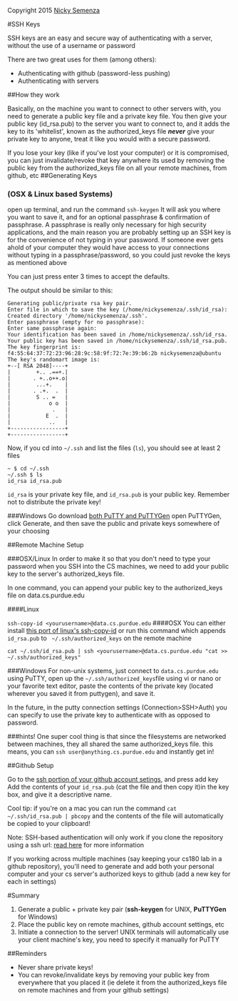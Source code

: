 Copyright 2015 [Nicky Semenza](http://nickysemenza.com)

#SSH Keys

SSH keys are an easy and secure way of authenticating with a server, without the use of a username or password


There are two great uses for them (among others):

 * Authenticating with github (password-less pushing)
 * Authenticating with servers
 
 
##How they work

Basically, on the machine you want to connect to other servers with, you need to generate a public key file and a private key file.
You then give your public key (id_rsa.pub) to the server you want to connect to, and it adds the key to its 'whitelist', known as the authorized_keys file ***never*** give your private key to anyone, treat it like you would with a secure password.

If you lose your key (like if you've lost your computer) or it is compromised, you can just invalidate/revoke that key anywhere its used by removing the public key from the authorized_keys file on all your remote machines, from github, etc
##Generating Keys
### (OSX & Linux based Systems)
open up terminal, and run the command `ssh-keygen`
It will ask you where you want to save it, and for an optional passphrase & confirmation of passphrase. A passphrase is really only necessary for high security applications, and the main reason you are probably setting up an SSH key is for the convenience of not typing in your password. If someone ever gets ahold of your computer they would have access to your connections without typing in a passphrase/password, so you could just revoke the keys as mentioned above

You can just press enter 3 times to accept the defaults.

The output should be similar to this:

	Generating public/private rsa key pair.
	Enter file in which to save the key (/home/nickysemenza/.ssh/id_rsa):
	Created directory '/home/nickysemenza/.ssh'.
	Enter passphrase (empty for no passphrase):
	Enter same passphrase again:
	Your identification has been saved in /home/nickysemenza/.ssh/id_rsa.
	Your public key has been saved in /home/nickysemenza/.ssh/id_rsa.pub.
	The key fingerprint is:
	f4:55:64:37:72:23:96:28:9c:58:9f:72:7e:39:b6:2b nickysemenza@ubuntu
	The key's randomart image is:
	+--[ RSA 2048]----+
	|        +.. .==+.|
	|       . +..o++.o|
	|        ...+.    |
	|       . .+.  .  |
	|        S .. =   |
	|            o o  |
	|             .   |
	|           E  .  |
	|            ..   |
	+-----------------+
	+-----------------+

Now, if you cd into `~/.ssh` and list the files (`ls`), you should see at least 2 files

	~ $ cd ~/.ssh
	~/.ssh $ ls
	id_rsa id_rsa.pub

`id_rsa` is your private key file, and `id_rsa.pub` is your public key. Remember not to distribute the private key!

###Windows
Go download [both PuTTY and PuTTYGen](http://www.chiark.greenend.org.uk/~sgtatham/putty/)
open PuTTYGen, click Generate, and then save the public and private keys somewhere of your choosing

##Remote Machine Setup

###OSX/Linux
In order to make it so that you don't need to type your password when you SSH into the CS machines, we need to add your public key to the server's authorized_keys file.

In one command, you can append your public key to the authorized_keys file on data.cs.purdue.edu

####Linux

`ssh-copy-id <yourusername>@data.cs.purdue.edu`
####OSX
You can either install [this port of linux's ssh-copy-id](https://github.com/beautifulcode/ssh-copy-id-for-OSX) or run this command which appends `id_rsa.pub` to ` ~/.ssh/authorized_keys` on the remote machine


`cat ~/.ssh/id_rsa.pub | ssh <yourusername>@data.cs.purdue.edu "cat >> ~/.ssh/authorized_keys"`

###Windows
For non-unix systems, just connect to `data.cs.purdue.edu` using PuTTY, open up the `~/.ssh/authorized_keys`file using vi or nano or your favorite text editor, paste the contents of the private key (located wherever you saved it from puttygen), and save it.

In the future, in the putty connection settings (Connection>SSH>Auth) you can specify to use the private key to authenticate with as opposed to password.

###hints!
One super cool thing is that since the filesystems are networked between machines, they all shared the same authorized_keys file. this means, you can `ssh user@anything.cs.purdue.edu` and instantly get in!


##Github Setup	

Go to the [ssh portion of your github account setings](https://github.com/settings/ssh), and press add key
Add the contents of your `id_rsa.pub` (cat the file and then copy it)in the key box, and give it a descriptive name.

Cool tip: if you're on a mac you can run the command `cat ~/.ssh/id_rsa.pub | pbcopy` and the contents of the file will automatically be copied to your clipboard!

Note: SSH-based authentication will only work if you clone the repository using a ssh url: [read here](https://help.github.com/articles/which-remote-url-should-i-use/) for more information
 
If you working across multiple machines (say keeping your cs180 lab in a github repository), you'll need to generate and add both your personal computer and your cs server's authorized keys to github (add a new key for each in settings)


#Summary 
1. Generate a public + private key pair (**ssh-keygen** for UNIX, **PuTTYGen** for Windows)
2. Place the public key on remote machines, github account settings, etc
3. Initiate a connection to the server! UNIX terminals will automatically use your client machine's key, you need to specify it manually for PuTTY

##Reminders
* Never share private keys!
* You can revoke/invalidate keys by removing your public key from everywhere that you placed it (ie delete it from the authorized_keys file on remote machines and from your github settings)